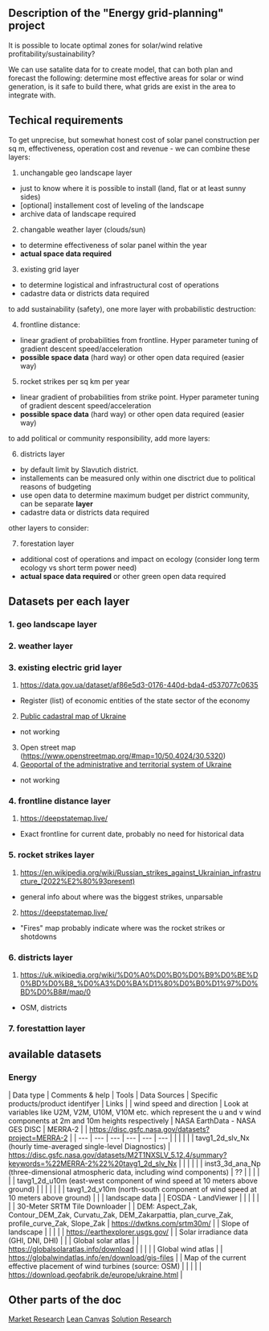 ## Description of the "Energy grid-planning" project

It is possible to locate optimal zones for solar/wind relative profitability/sustainability?

We can use satalite data for to create model, that can both plan and forecast the following: determine most effective areas for solar or wind generation, is it safe to build there, what grids are exist in the area to integrate with.

## Techical requirements

To get unprecise, but somewhat honest cost of solar panel construction per sq m, effectiveness, operation cost and revenue - we can combine these layers:

1. unchangable geo landscape layer 
  - just to know where it is possible to install (land, flat or at least sunny sides)
  - [optional] installement cost of leveling of the landscape
  - archive data of landscape required
2. changable weather layer (clouds/sun) 
  - to determine effectiveness of solar panel within the year
  - **actual space data required**
3. existing grid layer 
  - to determine logistical and infrastructural cost of operations
  - cadastre data or districts data required

to add sustainability (safety), one more layer with probabilistic destruction:

4. frontline distance:
  - linear gradient of probabilities from frontline. Hyper parameter tuning of gradient descent speed/acceleration
  - __possible space data__ (hard way) or other open data required (easier way)

5. rocket strikes per sq km per year 
  - linear gradient of probabilities from strike point. Hyper parameter tuning of gradient descent speed/acceleration
  - __possible space data__ (hard way) or other open data required (easier way)

to add political or community responsibility, add more layers:

6. districts layer 
  - by default limit by Slavutich district.
  - installements can be measured only within one disctrict due to political reasons of budgeting
  - use open data to determine maximum budget per district community, can be separate **layer**
  - cadastre data or districts data required

other layers to consider:

7. forestation layer
  - additional cost of operations and impact on ecology (consider long term ecology vs short term power need)
  - **actual space data required** or other green open data required

## Datasets per each layer

### 1. geo landscape layer
### 2. weather layer
### 3. existing electric grid layer

1. https://data.gov.ua/dataset/af86e5d3-0176-440d-bda4-d537077c0635
  - Register (list) of economic entities of the state sector of the economy
2. [Public cadastral map of Ukraine](http://map.land.gov.ua/kadastrova-karta)
  - not working
3. Open street map (https://www.openstreetmap.org/#map=10/50.4024/30.5320)
4. [Geoportal of the administrative and territorial system of Ukraine](http://atu.minregion.gov.ua/)
  - not working


### 4. frontline distance layer

1. https://deepstatemap.live/
  - Exact frontline for current date, probably no need for historical data

### 5. rocket strikes layer

1. https://en.wikipedia.org/wiki/Russian_strikes_against_Ukrainian_infrastructure_(2022%E2%80%93present)
  - general info about where was the biggest strikes, unparsable
2. https://deepstatemap.live/
  - "Fires" map probably indicate where was the rocket strikes or shotdowns

### 6. districts layer

1. https://uk.wikipedia.org/wiki/%D0%A0%D0%B0%D0%B9%D0%BE%D0%BD%D0%B8_%D0%A3%D0%BA%D1%80%D0%B0%D1%97%D0%BD%D0%B8#/map/0
  - OSM, districts
  
### 7. forestattion layer

## available datasets

### Energy

| Data type | Comments & help | Tools | Data Sources | Specific products/product identifyer | Links |
| wind speed and direction | Look at variables like U2M, V2M, U10M, V10M etc. which represent the u and v wind components at 2m and 10m heights respectively | NASA EarthData - NASA GES DISC | MERRA-2 |  | https://disc.gsfc.nasa.gov/datasets?project=MERRA-2 |
| --- | --- | --- | --- | --- | --- |
|  |  |  |  | tavg1_2d_slv_Nx (hourly time-averaged single-level Diagnostics) | https://disc.gsfc.nasa.gov/datasets/M2T1NXSLV_5.12.4/summary?keywords=%22MERRA-2%22%20tavg1_2d_slv_Nx |
|  |  |  |  | inst3_3d_ana_Np (three-dimensional atmospheric data, including wind components) | ?? |
|  |  |  |  | tavg1_2d_u10m (east-west component of wind speed at 10 meters above ground) |  |
|  |  |  |  | tavg1_2d_v10m (north-south component of wind speed at 10 meters above ground) |  |
| landscape data |  | EOSDA - LandViewer |  |  |  |
|  |  | 30-Meter SRTM Tile Downloader |  | DEM: Aspect_Zak, Contour_DEM_Zak, Curvatu_Zak, DEM_Zakarpattia, plan_curve_Zak, profile_curve_Zak, Slope_Zak | https://dwtkns.com/srtm30m/ |
| Slope of landscape |  |  |  |  | https://earthexplorer.usgs.gov/ |
| Solar irradiance data (GHI, DNI, DHI) |  |  | Global solar atlas |  | https://globalsolaratlas.info/download |
|  |  |  | Global wind atlas |  | https://globalwindatlas.info/en/download/gis-files |
| Map of the current effective placement of wind turbines (source: OSM) |  |  |  |  | https://download.geofabrik.de/europe/ukraine.html |

## Other parts of the doc

[Market Research](market_research.md)
[Lean Canvas](https://www.figma.com/board/0RiVZPeWF1nis2E6L0U9Yf/Lean-Canvas-(Copy)?node-id=0-1&t=jjpDPKq6oRDoeVcQ-1)
[Solution Research](solution_research.md)